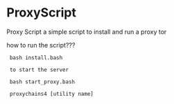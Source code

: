 # ProxyScript
 Proxy Script a simple script to install and run a proxy tor
 
 how to run the script???
```
 bash install.bash
 
 to start the server
 
 bash start_proxy.bash

 proxychains4 [utility name]
``` 
